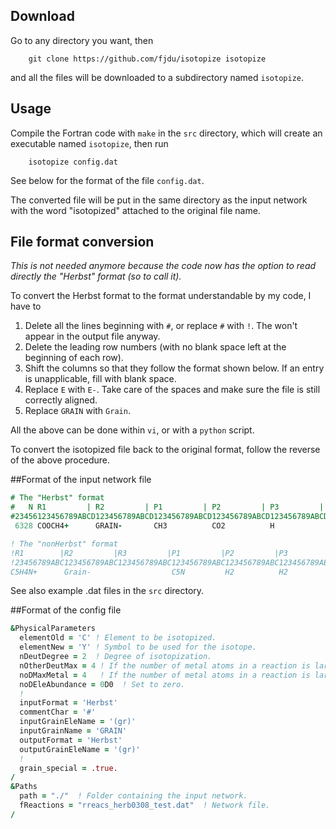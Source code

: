 ## Download

Go to any directory you want, then
```
    git clone https://github.com/fjdu/isotopize isotopize
```
and all the files will be downloaded to a subdirectory named ```isotopize```.

## Usage

Compile the Fortran code with ```make``` in the ```src``` directory, which will
create an executable named ```isotopize```, then run
```
    isotopize config.dat
```

See below for the format of the file ```config.dat```.

The converted file will be put in the same directory as the input network with
the word "isotopized" attached to the original file name.

## File format conversion

_This is not needed anymore because the code now has the option to read directly the "Herbst" format (so to call it)._

To convert the Herbst format to the format understandable by my code, I have to

1. Delete all the lines beginning with ```#```, or replace ```#``` with ```!```.  The won't appear in the output file anyway.
1. Delete the leading row numbers (with no blank space left at the beginning of each row).
1. Shift the columns so that they follow the format shown below.  If an entry is unapplicable, fill with blank space.
1. Replace ```E``` with ```E-```.  Take care of the spaces and make sure the file is still correctly aligned.
1. Replace ```GRAIN``` with ```Grain```.

All the above can be done within ```vi```, or with a ```python``` script.

To convert the isotopized file back to the original format, follow the reverse of the above procedure.

##Format of the input network file

```fortran
# The "Herbst" format
#   N R1         | R2         | P1         | P2         | P3         | P4         |   A      | B       | C       |   T
#23456123456789ABCD123456789ABCD123456789ABCD123456789ABCD123456789ABCD123456789ABCDE123456789A123456789A1234567891234
 6328 COOCH4+      GRAIN-       CH3          CO2          H            GRAIN0         3.14E-10  6.00E+01  5.00E-01  23
```

```fortran
! The "nonHerbst" format
!R1        |R2         |R3         |P1         |P2         |P3         |P4         |A       |B       |C       |T1   |T2   | iT q cT s
!23456789ABC123456789ABC123456789ABC123456789ABC123456789ABC123456789ABC123456789ABC123456789123456789123456789123456123456123121231212
C5H4N+      Grain-                  C5N         H2          H2          Grain0       3.14e-10 7.80e+01 5.00e-01             23
```

See also example .dat files in the ```src``` directory.

##Format of the config file

```fortran
&PhysicalParameters
  elementOld = 'C' ! Element to be isotopized.
  elementNew = 'Y' ! Symbol to be used for the isotope.
  nDeutDegree = 2  ! Degree of isotopization.
  nOtherDeutMax = 4 ! If the number of metal atoms in a reaction is larger than this number, it will only be isotopized once.
  noDMaxMetal = 4   ! If the number of metal atoms in a reaction is larger than this number, it will not be isotopized.
  noDEleAbundance = 0D0  ! Set to zero.
  !
  inputFormat = 'Herbst'
  commentChar = '#'
  inputGrainEleName = '(gr)'
  inputGrainName = 'GRAIN'
  outputFormat = 'Herbst'
  outputGrainEleName = '(gr)'
  !
  grain_special = .true.
/
&Paths
  path = "./"  ! Folder containing the input network.
  fReactions = "rreacs_herb0308_test.dat"  ! Network file.
/
```
